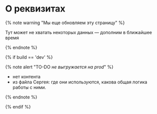 # О реквизитах

{% note warning "Мы еще обновляем эту страницу" %}

Тут может не хватать некоторых данных — дополним в ближайшее время

{% endnote %}

{% if build == 'dev' %}

{% note alert "TO-DO _не выгружается на prod_" %}

- нет контента
- из файла Сергея: где они используются, какова общая логика работы с ними.

{% endnote %}

{% endif %}